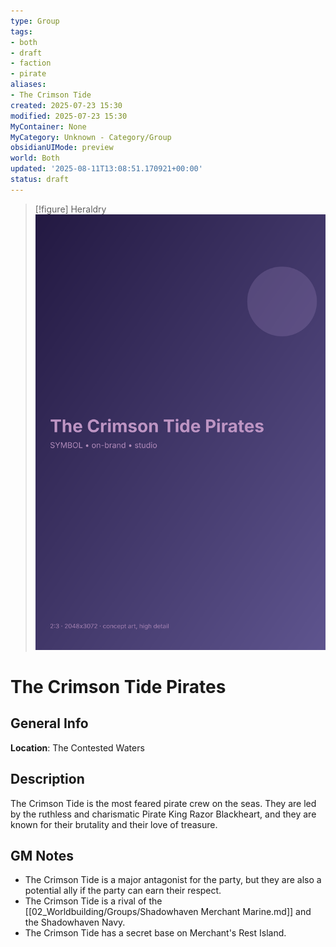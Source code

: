 ```yaml
---
type: Group
tags:
- both
- draft
- faction
- pirate
aliases:
- The Crimson Tide
created: 2025-07-23 15:30
modified: 2025-07-23 15:30
MyContainer: None
MyCategory: Unknown - Category/Group
obsidianUIMode: preview
world: Both
updated: '2025-08-11T13:08:51.170921+00:00'
status: draft
---
```


> [!figure] Heraldry
![](04_Resources/Assets/Generated/Symbols/symbol-heraldry-the-crimson-tide-pirates-the-crimson-tide-pirates.svg)



# The Crimson Tide Pirates

## General Info
**Location**: The Contested Waters

## Description
The Crimson Tide is the most feared pirate crew on the seas. They are led by the ruthless and charismatic Pirate King Razor Blackheart, and they are known for their brutality and their love of treasure.

## GM Notes
- The Crimson Tide is a major antagonist for the party, but they are also a potential ally if the party can earn their respect.
- The Crimson Tide is a rival of the [[02_Worldbuilding/Groups/Shadowhaven Merchant Marine.md]] and the Shadowhaven Navy.
- The Crimson Tide has a secret base on Merchant's Rest Island.
